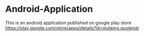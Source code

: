 # Android-Application
This is an android application published on google play store https://play.google.com/store/apps/details?id=molemo.quotejob 
